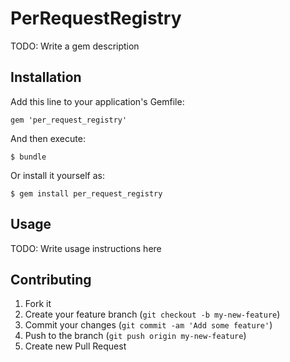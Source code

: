 # PerRequestRegistry

TODO: Write a gem description

## Installation

Add this line to your application's Gemfile:

    gem 'per_request_registry'

And then execute:

    $ bundle

Or install it yourself as:

    $ gem install per_request_registry

## Usage

TODO: Write usage instructions here

## Contributing

1. Fork it
2. Create your feature branch (`git checkout -b my-new-feature`)
3. Commit your changes (`git commit -am 'Add some feature'`)
4. Push to the branch (`git push origin my-new-feature`)
5. Create new Pull Request
